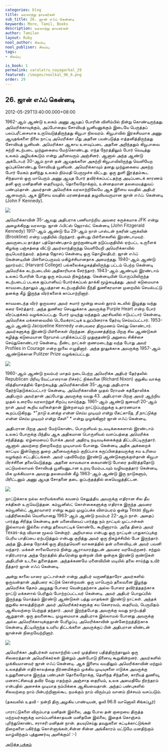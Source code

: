 ```yaml
---
categories: blog
title: வரலாற்று நாயகர்கள்
sub_title: 26. ஜான் எஃப் கென்னடி
keywords: More, Tamil, Books
description: வரலாற்று நாயகர்கள்
author: Tamilan
layout: Ruby
nool_author: சிலம்பு
nool_publiser: சிலம்பு
tags:
- சிலம்பு

is_book: 1
permalink: varalatru_nayagarkal_29
featured: /images/noolkal_96_6.png
order: 29
---
```



## 26. ஜான் எஃப் கென்னடி

2012-05-29T13:40:00.000+08:00

1962-ஆம் ஆண்டு உலகம் அணு ஆயுதப் போரின் விளிம்பில் நின்று கொண்டிருந்தது. அமெரிக்காவுக்கும், அப்போதைய சோவியத் யூனியனுக்கும் இடையே பெருத்தப் பலப்பரீட்சையாக உருவெடுத்திருந்தது கியூபா நிலவரம். கியூபாவில் இரகசியமாக அணு ஆயுதங்களை நிலை நாட்டி அமெரிக்கா மீது அதனை பயன்படுத்த எத்தனித்திருந்தது சோவியத் யூனியன். அமெரிக்கா ஆகாய உளவுப்படை அதனை அறிந்ததும் கியூபாவை சுற்றி கடற்படை முற்றுகையை மேற்கொண்டது. எந்த நேரத்திலும் போர் வெடித்து உலகம் அழியக்கூடும் என்று அனைவரும் அஞ்சினர். ஆனால் அந்த ஆண்டு அக்டோபர் 30-ஆம் நாள் தன் ஆயுதங்களை அகற்றி கியூபாவிலிருந்து வெளியேற ஒப்புக்கொண்டது சோவியத் யூனியன். அமெரிக்காவும் தனது முற்றுகையை அகற்ற போர் மேகம் தனிந்து உலகம் நிம்மதி பெருமூச்சு விட்டது. ஒரு துளி இரத்தம்கூட சிந்தமால் ஒரு மாபெரும் அணு ஆயுத போர் தவிர்க்கப்பட்டதற்கு அடிப்படைக் காரணம் தனி ஒரு மனிதனின் தைரியமும், தொலைநோக்கும், உன்னதமான தலமையத்துவப் பண்பும்தான். அவர்தான் அமெரிக்க வரலாற்றிலேயே ஆக இளைய வயதில் அதிபர் ஆனவரும், ஆக இளைய வயதில் மரணத்தைத் தழுவியவருமான ஜான் எஃப். கென்னடி (John F Kennedy).

![](http://1.bp.blogspot.com/-A_hAHST-6wY/T8NhSCfPxKI/AAAAAAAABvs/Z10-EfBDtj8/s320/John_F._Kennedy,_White_House_photo_portrait,_looking_up.jpg)

அமெரிக்காவின் 35-ஆவது அதிபராக பணியாற்றிய அவரை சுருக்கமாக JFK என்று அழைக்கிறது வரலாறு. ஜான் ஃபிட்ஸ் ஜெரால்ட் கென்னடி (John Fitzgerald Kennedy) 1917-ஆம் ஆண்டு மே 29-ஆம் நாள் பாஸ்டன் நகரின் புரூக்லின் (Brookline) என்ற பகுதியில் பிறந்தார். ஒன்பது பிள்ளைகளில் இரண்டாமவர். அவருடைய தாத்தா பத்தொண்பதாம் நூற்றாண்டின் நடுப்பகுதியில் ஏற்பட்ட உருளைக் கிழங்கு பஞ்சத்தை விட்டு அயர்லாந்திருந்து வெளியேறி அமெரிக்காவில் குடிபெயர்ந்தவர். தந்தை ஜோசப் கென்னடி ஒரு தொழிலதிபர். ஜான் எஃப் கென்னடியின் பிள்ளைப்பருவம் மகிழ்ச்சியானதாக அமைந்தது. 1940-ஆம் ஆண்டு ஹார்வர்ட் (Harvard College) பல்கலைக்கழகத்திலிருந்து பட்டம் பெற்ற கென்னடி அமெரிக்க கடற்படையில் அதிகாரியாக சேர்ந்தார். 1943-ஆம் ஆண்டில் இரண்டாம் உலகப் போரின் போது ஒரு சம்பவம் நிகழ்ந்தது. கென்னடியின் பொருப்பிலிருந்த கடற்படைப் படகை ஜப்பானியப் போர்க்கப்பல் தாக்கி மூழ்கடித்தது. அவர் கடுமையாக காயமடைந்தாலும் ஆபத்தான கடற்பகுதியில் நீந்தி துணிகரமான முறையில் செயல்பட்டு தனக்கு கீழ் இருந்த வீரர்களைக் காப்பாற்றினார்.

காயமடைந்த வீரர் ஒருவரை அவர் சுமார் மூன்று மைல் தூரம் கடலில் இழுத்து வந்து கரை சேர்த்தார். அந்த துணிகர செயலுக்காக அவருக்கு Purple Heart என்ற போர் வீரப்பதக்கம் வழங்கப்பட்டது. போர் முடிந்து வந்ததும் அரசியலில் ஈடுபட்டார் கென்னடி. அமெரிக்க மக்களவையில் டெமேக்ராட்டிக் உறுப்பினராக தேர்வு செய்யப்பட்டார். 1953-ஆம் ஆண்டு Jacqueline Kennedy என்பவரை திருமணம் செய்து கொண்டார். அவர்களுக்கு இரண்டு பிள்ளைகள் பிறந்தன. திருமணத்திற்கு பிறகு சில ஆண்டுகள் கழித்து கடுமையான நோயால் பாதிக்கப்பட்டு முதுகுதண்டு அறுவை சிகிச்சை செய்துகொண்டார் கென்னடி. நீண்ட நாட்கள் குணமடைந்து வந்த போது அவர் Profiles in Courage என்ற நூலை எழுதினார். அந்த நூலுக்காக அவருக்கு 1957-ஆம் ஆண்டுக்கான Pulitzer Prize வழங்கப்பட்டது.

![](http://1.bp.blogspot.com/-ruFweWhOQaM/T8Nhc2MB5EI/AAAAAAAABv0/JTT0X1JcaKY/s1600/jfk.jpg)

1960-ஆம் ஆண்டு நவம்பர் மாதம் நடைபெற்ற அமெரிக்க அதிபர் தேர்தலில் Republican பிரிவு வேட்பாளரான ரிச்சர்ட் நிக்ஸனை (Richard Nixon) குறுகிய வாக்கு வித்தியாசத்தில் தோற்கடித்து அமெரிக்காவின் 35-ஆவது அதிபராக தேர்ந்தெடுக்கப்பட்டார் கென்னடி. அமெரிக்காவின் முதல் ரோமன் கத்தோலிக்க அதிபரும் அவர்தான் அப்போது அவருக்கு வயது 43. அதிபரான பிறகு அவர் ஆற்றிய முதல் உரையே வரலாற்றுச் சிறப்பு வாய்ந்தது. 1961-ஆம் ஆண்டு ஜனவரி 20-ஆம் நாள் அவர் கூறிய வரிகள்தான் இன்றளவும் நாட்டுப்பற்றுக்கு உதாரணமாக கூறப்படுகிறது. _*"நாடு உனக்கு என்ன செய்ய முடியும் என்று கேட்காதே, நீ நாட்டுக்கு என்ன செய்ய முடியும் என்று கேள்" *_ என்று முழங்கினார் ஜான் எஃப் கென்னடி.

அதிபரான பிறகு அவர் மேற்கொண்ட பொருளியல் நடவடிக்கைகளால் இரண்டாம் உலகப் போருக்கு பிந்திய ஆக அதிகமான பொருளியல் வளப்பத்தை அமெரிக்க சந்தித்தது. ஏழ்மையைப் போக்க அவர் அதிரடி நடிவடிக்கைக்குத் திட்டமிட்டிருந்தார். ஆனால் அவற்றை நிறைவேற்ற முடியாமல் போனது. கென்னடி அதிக அக்கறைக் காட்டிய இன்னொரு துறை அனைவருக்கும் குறிப்பாக கருப்பினத்தவருக்கு சம உரிமை வழங்கும் சட்டதிட்டங்கள். அவர் பதவியேற்ற இரண்டு ஆண்டுகளுக்குள்தான் கியூபா பிரச்சினை தலையெடுத்தது. அதனை லாவகமாக கையாண்டு போரை தவிர்த்ததோடு மட்டுமல்லாமல் சோவியத் யூனியனுடான உறவு மேம்படவும் வழிவகுத்தார் கென்னடி. மிக முக்கியமாக அவரது தலமையின் கீழ் 1963-ஆம் ஆண்டு இரு நாடுகளும், பிரிட்டனும் அணு ஆயுத சோதனை தடை ஒப்பந்தத்தில் கையெழுத்திட்டன.

![](http://1.bp.blogspot.com/-yP3J1maTq5o/T8NjWikayaI/AAAAAAAABwE/2oVhc11FG9U/s320/Kennedy_motorcade_Dallas.jpg)

நாட்டுக்காக நல்ல காரியங்களில் கவனம் செலுத்திய அவருக்கு எதிரான சில தீய சக்திகள் உருவெடுத்தன. கம்யூனிஸ்ட் கொள்கைகளுக்கு எதிராக இருந்த அவரை கம்யூனிஸ்ட் ஆதரவாளர் என்று கூறும் முழுப்பக்க விளம்பரம் ஒன்று Texas நியூஸ் பத்திரிகையில் வெளியானது 1963-ஆம் ஆண்டு நவம்பர் 22-ஆம் நாள். அதைப் பார்த்து சிரித்த கென்னடி தன் மனைவியைப் பார்த்து நம் நாட்டில் முட்டாள்கள் இல்லாமல் இல்லை என்று தலையாட்டிக் கொண்டே கூறினாராம். அதே தினம் அவர் Texas-க்கு விமான மூலம் சென்றார். அறியாமை என்பது ஒரு நாட்டின் பாதுகாப்புக்கு பெரிய பாதிப்பை ஏற்படுத்தும் என்பது குறித்து அவர் ஒரு நிகழ்ச்சியில் பேச இருந்தார். அந்த இடத்தை நோக்கி ஒரு திறந்தவெளி வாகனத்தில் தன் மனைவியுடன் அவர் பவனி வந்தார். மக்கள் சாலையோரம் நின்று ஆராவாரத்துடன் அவரை வரவேற்றனர். சற்றும் எதிர்பாராத அந்த நேரத்தில் திடீரென்று ஒன்றன் பின் ஒன்றாக இரண்டு குண்டுகள் அதிபரின் உடலை துளைத்தன. அந்தக்கணமே மனைவியின் மடியில் தலை சாய்ந்து உயிர் நீத்தார் ஜான் எஃப் கென்னடி.

அன்று காலை யாரை முட்டாள்கள் என்று அதிபர் வருணித்தாரோ அவர்களில் ஒருவன்தான் அதிபரை சுட்டுக் கொன்றவன். ஒரு மாபெரும் தலைவனை இழந்து அமெரிக்க தேசம் அழுதது போரை வென்றதற்காக அல்ல போரை தவிர்த்ததற்காக நாட்டு மக்களால் பெரிதும் போற்றப்பட்டவர் கென்னடி. அவர் அதிபர் பொறுப்பில் இருந்தது மொத்தம் இரண்டு ஆண்டுகள் பத்து மாதங்கள் இரண்டு நாட்கள். அந்தக் குறுகிய காலத்திற்குள் அவர் அமெரிக்கர்களுக்கு சுய கெளரவம், தைரியம், பெருமிதம் ஆகியவற்றை பெற்றுத் தந்தார். அவர் இறந்தபோது அவருக்கு வயது நாற்பத்தி ஆறுதான். ஒரு தவனைகூட முழுமையாக அதிபராக இல்லாமல் போனது அவருக்கு அல்ல அமெரிக்காவுக்குதான் பேரிழப்பு. அமெரிக்காவின் முன்னேற்றத்திற்காக கென்னடி தீட்டியிருந்த உயரிய திட்டங்களை அவருக்குப் பின் அதிபரான லிண்டன் ஜான்சன் நிறைவேற்றினார்.

![](http://4.bp.blogspot.com/-RWpPHgWuchc/T8NjKolcKKI/AAAAAAAABv8/u_fE0i5Tnhs/s320/jfk+\(1\).jpg)

அமெரிக்கா அதிபர்கள் வரலாற்றில் பலர் முத்திரை பதித்திருந்தாலும் ஒரு சிலரைத்தான் அமெரிக்கர்கள் இன்றும் அன்போடு நினைவு கூறுகின்றனர். அவர்களில் முக்கியமானவர் ஜான் எஃப் கென்னடி. ஆக இளைய வயதிலும் அமெரிக்காவின் மற்றும் உலகத்தின் எதிர்காலத்தை நிர்ணயிக்கும் முக்கிய முடிவுகளை எடுக்க அவருக்கு உறுதுணையாக இருந்த பண்புகள் தொலைநோக்கு, தெளிந்த சிந்தனை, காரியத் துணிவு, மனசாட்சியைத் தவிர வேறு எதற்கும் அஞ்சாத தைரியம், உலக அமைதியே நிரந்தரம் என்பதில் அசைக்க முடியாத நம்பிக்கை ஆகியவைதான். அந்தப் பண்புகளில் சிலவற்றை நாம் பின்பற்றினால்கூட நமக்கும் நாம் விரும்பும் வானம் நிச்சயம் வசப்படும்.

(தகவலில் உதவி - நன்றி திரு.அழகிய பாண்டியன், ஒலி 96.8 வானொலி சிங்கப்பூர்)

பாராட்டுகளை விரும்பாத மனிதன் இல்லை, அது போல தன் குறையை திருத்த மற்றவர்களுக்கு வாய்ப்பளிக்காதவன் மனிதனே இல்லை, இதைக் கொஞ்சம் புரிந்துகொண்ட சராசரி மனிதன் நான். தயவுசெய்து தவறுகளை சுட்டிக்காட்டுங்கள் நிறைகளை பகிர்ந்து கொள்ளுங்கள்,சின்ன சின்ன அங்கீகாரம் மட்டுமே மனதிற்கும் வாழ்விற்கும் புத்துணர்வு அளிக்கும்! :-)

[அடுத்த பக்கம்](varalatru_nayagarkal_30)